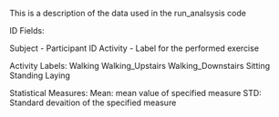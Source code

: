This is a description of the data used in the run_analsysis code

ID Fields:

Subject - Participant ID
Activity - Label for the performed exercise

Activity Labels:
Walking
Walking_Upstairs
Walking_Downstairs
Sitting
Standing
Laying

Statistical Measures:
Mean: mean value of specified measure
STD: Standard devaition of the specified measure
